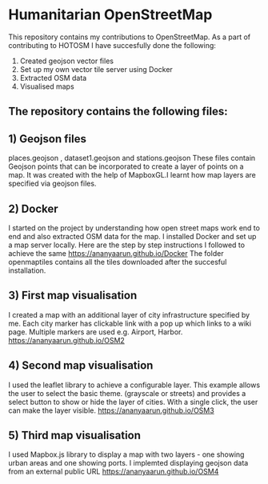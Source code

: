 # Humanitarian OpenStreetMap

This repository contains my contributions to OpenStreetMap.
As a part of contributing to HOTOSM I have succesfully done the following:
1) Created geojson vector files
2) Set up my own vector tile server using Docker
3) Extracted OSM data
4) Visualised maps 

## The repository contains the following files:

## 1) Geojson files
   places.geojson , dataset1.geojson and stations.geojson
   These files contain Geojson points that can be incorporated to create a layer of points on a map.
   It was created with the help of MapboxGL.I learnt how map layers are specified via geojson files.
   
## 2) Docker 
   I started on the project by understanding how open street maps work end to end and also extracted OSM data for the map.
   I installed Docker and set up a map server locally.
   Here are the step by step instructions I followed to achieve the same
   https://ananyaarun.github.io/Docker
   The folder openmaptiles contains all the tiles downloaded after the succesful installation.
   
## 3) First map visualisation
   I created a map with an additional layer of city infrastructure specified by me. Each city marker has clickable link with a pop
   up which links to a wiki page. Multiple markers are used e.g. Airport, Harbor.
   https://ananyaarun.github.io/OSM2
   
## 4) Second map visualisation
   I used the leaflet library to achieve a configurable layer. This example allows the user to select the basic theme.
   (grayscale or streets) and provides a select button to show or hide the layer of cities. With a single click, the user can make 
   the layer visible.
   https://ananyaarun.github.io/OSM3
   
## 5) Third map visualisation
   I used Mapbox.js library to display a map with two layers - one showing urban areas and one showing ports. I implemted
   displaying geojson data from an external public URL
   https://ananyaarun.github.io/OSM4 


